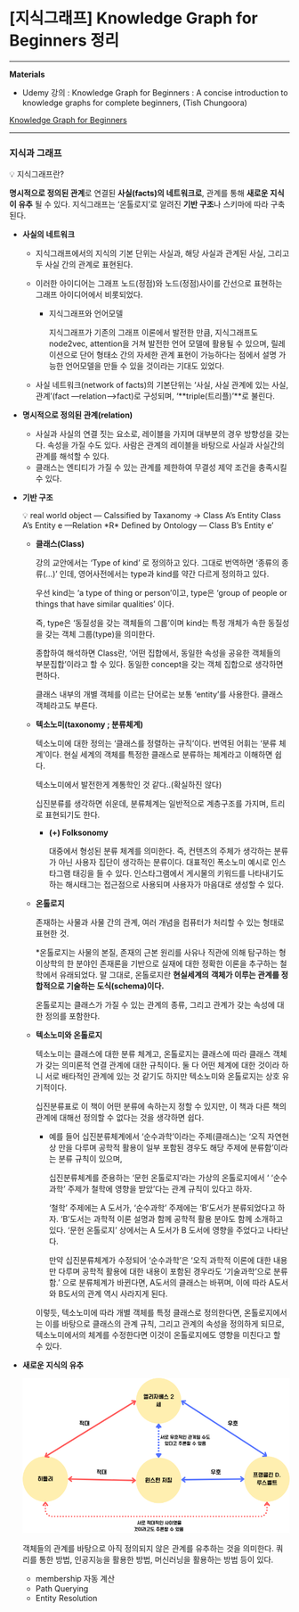<head>
<!-- Google tag (gtag.js) -->

<script async src="https://www.googletagmanager.com/gtag/js?id=G-VYQYCC9ZZS"></script>
<script>
  window.dataLayer = window.dataLayer || [];
  function gtag(){dataLayer.push(arguments);}
  gtag('js', new Date());

  gtag('config', 'G-VYQYCC9ZZS');
</script>
</head>


# [지식그래프] Knowledge Graph for Beginners 정리

---

**Materials** 

- Udemy 강의 : Knowledge Graph for Beginners : A concise introduction to knowledge graphs for complete beginners, (Tish Chungoora)

[Knowledge Graph for Beginners](https://www.udemy.com/course/knowledge-graph-for-beginners/)

---

### 지식과 그래프

<aside>
💡 지식그래프란?

**명시적으로 정의된 관계**로 연결된 **사실(facts)의 네트워크로**, 관계를 통해 **새로운 지식이 유추** 될 수 있다. 지식그래프는 ‘온톨로지’로 알려진 **기반 구조**나 스키마에 따라 구축된다.

</aside>

- **사실의 네트워크**
    - 지식그래프에서의 지식의 기본 단위는 사실과, 해당 사실과 관계된 사실, 그리고 두 사실 간의 관계로 표현된다.
    - 이러한 아이디어는 그래프 노드(정점)와 노드(정점)사이를 간선으로 표현하는 그래프 아이디어에서 비롯되었다.
        - 지식그래프와 언어모델
            
            지식그래프가 기존의 그래프 이론에서 발전한 만큼, 지식그래프도 node2vec, attention을 거쳐 발전한 언어 모델에 활용될 수 있으며, 릴레이션으로 단어 형태소 간의 자세한 관계 표현이 가능하다는 점에서 설명 가능한 언어모델을 만들 수 있을 것이라는 기대도 있었다.
            
    - 사실 네트워크(network of facts)의 기본단위는 ‘사실, 사실 관계에 있는 사실, 관계’(fact —relation—>fact)로 구성되며, ‘**triple(트리플)’**로 불린다.
    
- **명시적으로 정의된 관계(relation)**
    - 사실과 사실의 연결 짓는 요소로, 레이블을 가지며 대부분의 경우 방향성을 갖는다. 속성을 가질 수도 있다. 사람은 관계의 레이블을 바탕으로 사실과 사실간의 관계를 해석할 수 있다.
    - 클래스는 엔티티가 가질 수 있는 관계를 제한하여 무결성 제약 조건을 충족시킬 수 있다.
    
- **기반 구조**
    
    <aside>
    💡 real world object — Calssified by Taxanomy → Class A’s Entity 
    Class A’s Entity e —Relation *R* Defined by Ontology — Class B’s Entity e’
    
    </aside>
    
    - **클래스(Class)**
        
        강의 교안에서는 ‘Type of kind’ 로 정의하고 있다. 그대로 번역하면 ‘종류의 종류(…)’ 인데, 영어사전에서는 type과 kind를 약간 다르게 정의하고 있다.
        
        우선 kind는 ‘a type of thing or person’이고, type은 ‘group of people or things that have similar qualities’ 이다. 
        
        즉,  type은 ‘동질성을 갖는 객체들의 그룹’이며 kind는 특정 개체가 속한 동질성을 갖는 객체 그룹(type)을 의미한다.
        
        종합하여 해석하면 Class란, ‘어떤 집합에서, 동일한 속성을 공유한 객체들의 부분집합’이라고 할 수 있다. 동일한 concept을 갖는 객체 집합으로 생각하면 편하다. 
        
        클래스 내부의 개별 객체를 이르는 단어로는 보통 ‘entity’를 사용한다. 클래스 객체라고도 부른다.
        
    
    - **텍소노미(taxonomy ; 분류체계)**
        
        텍소노미에 대한 정의는 ‘클래스를 정렬하는 규칙’이다.  번역된 어휘는 ‘분류 체계’이다.  현실 세계의 객체를 특정한 클래스로 분류하는 체계라고 이해하면 쉽다. 
        
        텍소노미에서 발전한게 계통학인 것 같다..(확실하진 않다)
        
        십진분류를 생각하면 쉬운데, 분류체계는 일반적으로 계층구조를 가지며, 트리로 표현되기도 한다.
        
        - **(+) Folksonomy**
            
            대중에서 형성된 분류 체계를 의미한다. 즉, 컨텐츠의 주체가 생각하는 분류가 아닌 사용자 집단이 생각하는 분류이다. 대표적인 폭소노미 예시로 인스타그램 태깅을 들 수 있다. 인스타그램에서 게시물의 키워드를 나타내기도 하는 해시태그는 접근점으로 사용되며  사용자가 마음대로 생성할 수 있다. 
            
        
    - **온톨로지**
        
        존재하는 사물과 사물 간의 관계, 여러 개념을 컴퓨터가 처리할 수 있는 형태로 표현한 것.
        
        *온톨로지는 사물의 본질, 존재의 근본 원리를 사유나 직관에 의해 탐구하는 형이상학의 한 분야인 존재론을 기반으로 실재에 대한 정확한 이론을 추구하는 철학에서 유래되었다. 말 그대로, 온톨로지란 **현실세계의** **객체가 이루는 관계를 정합적으로 기술하는 도식(schema)이다.**
        
        온톨로지는 클래스가 가질 수 있는 관계의 종류, 그리고 관계가 갖는 속성에 대한 정의를 포함한다.
        
    - **텍소노미와 온톨로지**
        
        텍소노미는 클래스에 대한 분류 체계고, 온톨로지는 클래스에 따라 클래스 객체가 갖는 의미론적 연결 관계에 대한 규칙이다. 둘 다 어떤 체계에 대한 것이라 하니 서로 배타적인 관계에 있는 것 같기도 하지만 텍소노미와 온톨로지는 상호 유기적이다. 
        
        십진분류표로 이 책이 어떤 분류에 속하는지 정할 수 있지만, 이 책과 다른 책의 관계에 대해선 정의할 수 없다는 것을 생각하면 쉽다.
        
        - 예를 들어 십진분류체계에서  ‘순수과학’이라는 주제(클래스)는 ‘오직 자연현상 만을 다루며 공학적 활용이 일부 포함된 경우도 해당 주제에 분류함’이라는 분류 규칙이 있으며,
            
            십진분류체계를 준용하는 ‘문헌 온톨로지’라는 가상의 온톨로지에서 ‘ ‘순수과학’ 주제가 철학에 영향을 받았’다는 관계 규칙이 있다고 하자. 
            
            ‘철학’ 주제에는 A 도서가, ‘순수과학’ 주제에는 ‘B’도서가 분류되었다고 하자. ‘B’도서는 과학적 이론 설명과 함께 공학적 활용 분야도 함께 소개하고 있다.  ‘문헌 온톨로지’ 상에서는 A 도서가 B 도서에 영향을 주었다고 나타난다. 
            
            만약 십진분류체계가 수정되어 ‘순수과학’은 ‘오직 과학적 이론에 대한 내용만 다루며 공학적 활용에 대한 내용이 포함된 경우라도 ‘기술과학’으로 분류함.’ 으로 분류체계가 바뀐다면, A도서의 클래스는 바뀌며, 이에 따라 A도서와 B도서의 관계 역시 사라지게 된다.
            
        
        이렇듯, 텍소노미에 따라 개별 객체를 특정 클래스로 정의한다면, 온톨로지에서는 이를  바탕으로 클래스의 관계 규칙, 그리고 관계의 속성을 정의하게 되므로, 텍소노미에서의 체계를 수정한다면 이것이 온톨로지에도 영향을 미친다고 할 수 있다.
        
- **새로운 지식의 유추**
    
    ![kg-example](../../imgs/[udemy-kg101]1-1.png)
    
    객체들의 관계를 바탕으로 아직 정의되지 않은 관계를 유추하는 것을 의미한다. 쿼리를 통한 방법, 인공지능을 활용한 방법, 머신러닝을 활용하는 방법 등이 있다.
    
    - membership 자동 계산
    - Path Querying
    - Entity Resolution
    

